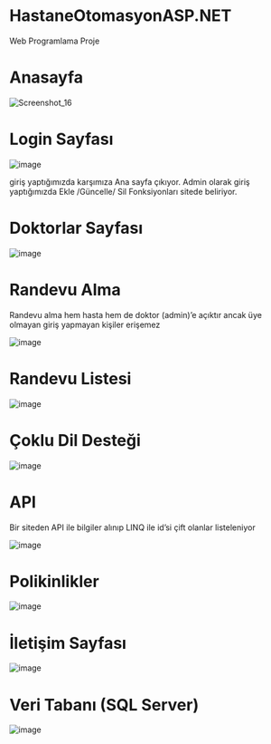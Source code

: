 # HastaneOtomasyonASP.NET
Web Programlama Proje 
<h1>Anasayfa</h1>


![Screenshot_16](https://github.com/MustfaOzcan/HastaneOtomasyonASP.NET/assets/103693735/6637224b-df08-4b6b-bd3d-e05eaaf9ce21)

<h1>Login Sayfası</h1>

![image](https://github.com/MustfaOzcan/HastaneOtomasyonASP.NET/assets/103693735/55185b0b-9957-40b9-84e3-ee0d370be356)

giriş yaptığımızda karşımıza Ana sayfa çıkıyor.
Admin olarak giriş yaptığımızda  Ekle /Güncelle/ Sil Fonksiyonları sitede beliriyor.
<h1>Doktorlar Sayfası</h1>

![image](https://github.com/MustfaOzcan/HastaneOtomasyonASP.NET/assets/103693735/0077cb27-afd9-4674-9f17-9926b4e3c498)



<h1>Randevu Alma</h1>
Randevu alma hem hasta hem de doktor (admin)’e açıktır ancak üye olmayan giriş yapmayan kişiler erişemez

![image](https://github.com/MustfaOzcan/HastaneOtomasyonASP.NET/assets/103693735/32bbad70-7005-41d5-abb9-b63e7899afb0)


<h1>Randevu Listesi </h1>

![image](https://github.com/MustfaOzcan/HastaneOtomasyonASP.NET/assets/103693735/7594adc3-696c-4f0e-90da-2e2c776253e1)
 	
<h1>Çoklu Dil Desteği </h1>

![image](https://github.com/MustfaOzcan/HastaneOtomasyonASP.NET/assets/103693735/5519182a-1d5d-4250-b23d-317758f71ae9)


 <h1>API</h1>
Bir siteden API ile bilgiler alınıp LINQ ile id’si çift olanlar 
listeleniyor 

 ![image](https://github.com/MustfaOzcan/HastaneOtomasyonASP.NET/assets/103693735/1a176de8-13af-4c20-b111-f0b3bcf453f8)


 <h1>Polikinlikler 
 </h1>

![image](https://github.com/MustfaOzcan/HastaneOtomasyonASP.NET/assets/103693735/91ba9944-bd2e-49f9-b7c4-61c3ef762339)


 <h1>İletişim Sayfası
</h1>

 ![image](https://github.com/MustfaOzcan/HastaneOtomasyonASP.NET/assets/103693735/c4f84e81-1552-4d84-83f6-2319e7c0a1e6)


 <h1>Veri Tabanı (SQL Server) </h1>


 ![image](https://github.com/MustfaOzcan/HastaneOtomasyonASP.NET/assets/103693735/512d493b-64e6-466a-b2c7-27326854c969)


